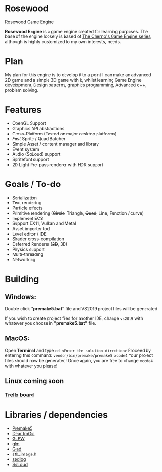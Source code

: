 # Rosewood
Rosewood Game Engine

**Rosewood Engine** is a game engine created for learning purposes. The base of the engine loosely is based of [The Cherno's Game Engine series](https://www.youtube.com/watch?v=JxIZbV_XjAs&list=PLlrATfBNZ98dC-V-N3m0Go4deliWHPFwT) although is highly customized to my own interests, needs.

# Plan
My plan for this engine is to develop it to a point I can make an advanced 2D game and a simple 3D game with it, whilst learning Game Engine development, Design patterns, graphics programming, Advanced c++, problem solving.

# Features
* OpenGL Support
* Graphics API abstractions
* Cross-Platform (Tested on major desktop platforms)
* *Fast* Sprite / Quad Batcher
* Simple Asset / content manager and library
* Event system
* Audio (SoLoud) support
* Spritefont support
* 2D Light Pre-pass renderer with HDR support

# Goals / To-do
* Serialization
* Text rendering
* Particle effects
* Primitive rendering (~~Circle~~, Triangle, ~~Quad~~, Line, Function / curve)
* Implement ECS
* Support DX11, Vulkan and Metal
* Asset importer tool
* Level editor / IDE
* Shader cross-compilation
* Deferred Renderer (~~2D~~, 3D)
* Physics support
* Multi-threading
* Networking

# Building
## Windows:

  Double click **"premake5.bat"** file and VS2019 project files will be generated
  
  If you wish to create project files for another IDE, change `vs2019` with whatever you choose in **"premake5.bat"** file.
  
## MacOS:

  Open **Terminal** and type `cd <Enter the solution direction>`
  Proceed by entering this command:
  `vendor/bin/premake/premake5 xcode4`
  Your project files should now be generated!
  Once again, you are free to change `xcode4` with whatever you please!

## Linux coming soon


### **[Trello board](https://trello.com/b/bTRVKkrL/rosewood-engine)**

# Libraries / dependencies
* [Premake5](https://github.com/premake/premake-core)
* [Dear ImGui](https://github.com/ocornut/imgui)
* [GLFW](https://github.com/glfw/glfw)
* [glm](https://github.com/g-truc/glm)
* [Glad](https://glad.dav1d.de/)
* [stb_image.h](https://github.com/nothings/stb/blob/master/stb_image.h)
* [spdlog](https://github.com/gabime/spdlog)
* [SoLoud](https://github.com/jarikomppa/soloud)
